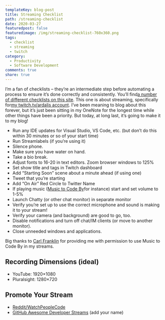 ```yaml
---
templateKey: blog-post
title: Streaming Checklist
path: /streaming-checklist
date: 2020-03-27
featuredpost: false
featuredimage: /img/streaming-checklist-760x360.png
tags:
  - checklist
  - streaming
  - twitch
category:
  - Productivity
  - Software Development
comments: true
share: true
---
```

I’m a fan of checklists – they’re an intermediate step before automating a process to ensure it’s done correctly and consistently. You’ll find[a number of different checklists on this site](https://ardalis.com/tag/checklist). This one is about streaming, specifically for[my twitch.tv/ardalis account](https://www.twitch.tv/ardalis). I’ve been meaning to blog about this forever, but it’s just been sitting in my OneNote for the longest time while other things have been a priority. But today, at long last, it’s going to make it to my blog!

* Run any IDE updates for Visual Studio, VS Code, etc. (but don’t do this within 30 minutes or so of your start time)
* Run Streamlabels (if you’re using it)
* Silence phone.
* Make sure you have water on hand.
* Take a bio break.
* Adjust fonts to 16-20 in text editors. Zoom browser windows to 125%
* Set show title and tags in Twitch dashboard
* Add “Starting Soon” scene about a minute ahead (if using one)
* Tweet that you’re starting
* Add “On Air” Red Circle to Twitter Name
* If playing music ([Music to Code By](http://mtcb.pwop.com/)for instance) start and set volume to 1-5%
* Launch Chatty (or other chat monitor) in separate monitor
* Verify you’re set up to use the correct microphone and sound is making it to your stream!
* Verify your camera (and background) are good to go, too.
* Disable notifications and turn off chat/IM clients (or move to another monitor).
* Close unneeded windows and applications.

Big thanks to [Carl Franklin](https://twitter.com/carlfranklin) for providing me with permission to use Music to Code By in my streams.

## Recording Dimensions (ideal)

* YouTube: 1920×1080
* Pluralsight: 1280×720

## Promote Your Stream

* [Reddit/WatchPeopleCode](https://www.reddit.com/r/WatchPeopleCode/)
* [GitHub Awesome Developer Streams](https://github.com/bnb/awesome-developer-streams) (add your name)